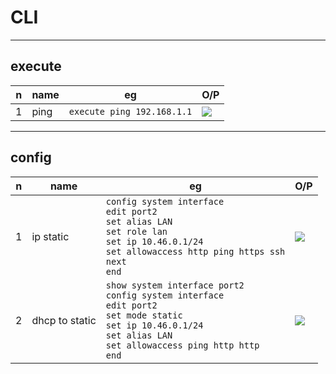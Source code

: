 # CLI

---

## execute
|n|name|eg|O/P|
|-|----|--|---|
|1|ping|`execute ping 192.168.1.1`|<img src="https://i.imgur.com/EreUhLZ.png">|

---

## config
|n|name|eg|O/P|
|-|----|--|---|
|1|ip static|`config system interface`<br/>`edit port2`<br/>`set alias LAN`<br/>`set role lan`<br/>`set ip 10.46.0.1/24`<br/>`set allowaccess http ping https ssh`<br/>`next`<br/>`end`|<img src="https://i.imgur.com/5NJyjXq.png">|
|2|dhcp to static|`show system interface port2`<br/>`config system interface`<br/>`edit port2`<br/>`set mode static`<br/>`set ip 10.46.0.1/24`<br/>`set alias LAN`<br/>`set allowaccess ping http http`<br/>`end`|<img src="https://i.imgur.com/IT6ON6p.png">|
